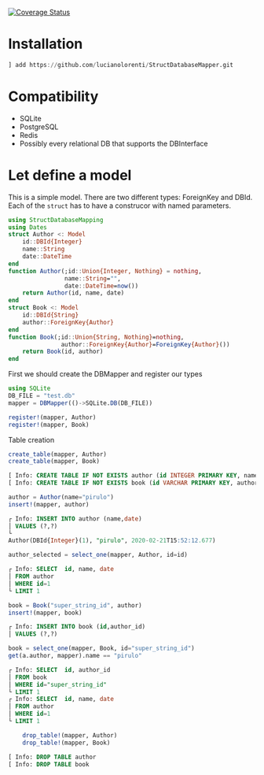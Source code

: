 [![Coverage Status](https://coveralls.io/repos/github/lucianolorenti/StructDatabaseMapper/badge.svg?branch=lucianolorenti-CI)](https://coveralls.io/github/lucianolorenti/StructDatabaseMapper?branch=lucianolorenti-CI)

# Installation
```julia
] add https://github.com/lucianolorenti/StructDatabaseMapper.git
```

# Compatibility
* SQLite
* PostgreSQL
* Redis
* Possibly every relational DB that supports the DBInterface

# Let define a model
This is a simple model. There are two different types: ForeignKey and DBId. 
Each of the `struct` has to have a construcor with named parameters.
```julia
using StructDatabaseMapping
using Dates
struct Author <: Model
    id::DBId{Integer}
    name::String
    date::DateTime
end
function Author(;id::Union{Integer, Nothing} = nothing,
                name::String="",
                date::DateTime=now())
    return Author(id, name, date)
end
struct Book <: Model
    id::DBId{String}
    author::ForeignKey{Author}
end
function Book(;id::Union{String, Nothing}=nothing,
               author::ForeignKey{Author}=ForeignKey{Author}())
    return Book(id, author)
end
```

First we should create the DBMapper and register our types

```julia
using SQLite
DB_FILE = "test.db"
mapper = DBMapper(()->SQLite.DB(DB_FILE))

register!(mapper, Author)
register!(mapper, Book)
```

Table creation
```julia
create_table(mapper, Author)
create_table(mapper, Book)
``` 
```sql
[ Info: CREATE TABLE IF NOT EXISTS author (id INTEGER PRIMARY KEY, name VARCHAR  NOT NULL, date DATETIME  NOT NULL)
[ Info: CREATE TABLE IF NOT EXISTS book (id VARCHAR PRIMARY KEY, author_id INTEGER  NOT NULL, FOREIGN KEY(author_id) REFERENCES author(id))
```

```julia
author = Author(name="pirulo")
insert!(mapper, author)
```
```sql
┌ Info: INSERT INTO author (name,date)
│ VALUES (?,?)
└     
Author(DBId{Integer}(1), "pirulo", 2020-02-21T15:52:12.677)
```


```julia
author_selected = select_one(mapper, Author, id=id)
```
```sql
┌ Info: SELECT  id, name, date
│ FROM author
│ WHERE id=1
└ LIMIT 1
```
```julia
book = Book("super_string_id", author)
insert!(mapper, book)
```
```sql
┌ Info: INSERT INTO book (id,author_id)
│ VALUES (?,?)
```
```julia
book = select_one(mapper, Book, id="super_string_id")
get(a.author, mapper).name == "pirulo"
```

```sql
┌ Info: SELECT  id, author_id
│ FROM book
│ WHERE id="super_string_id"
└ LIMIT 1
┌ Info: SELECT  id, name, date
│ FROM author
│ WHERE id=1
└ LIMIT 1
```

```julia
    drop_table!(mapper, Author)
    drop_table!(mapper, Book)
```
```sql
[ Info: DROP TABLE author
[ Info: DROP TABLE book
```


